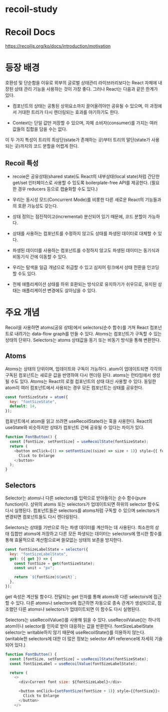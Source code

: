 # recoil-study

# Recoil Docs

https://recoiljs.org/ko/docs/introduction/motivation

# 등장 배경

호환성 및 단순함을 이유로 외부의 글로벌 상태관리 라이브러리보다는 React 자체에 내장된 상태 관리 기능을 사용하는 것이 가장 좋다. 그러나 React는 다음과 같은 한계가 있다.

- 컴포넌트의 상태는 공통된 상위요소까지 끌어올려야만 공유될 수 있으며, 이 과정에서 거대한 트리가 다시 렌더링되는 효과를 야기하기도 한다.

- Context는 단일 값만 저장할 수 있으며, 자체 소비자(consumer)를 가지는 여러 값들의 집합을 담을 수는 없다.

이 두 가지 특성이 트리의 최상단(state가 존재하는 곳)부터 트리의 말단(state가 사용되는 곳)까지의 코드 분할을 어렵게 한다.

## Recoil 특성

- recoie은 공유상태(shared state)도 React의 내부상태(local state)처럼 간단한 get/set 인터페이스로 사용할 수 있도록 boilerplate-free API를 제공한다. (필요한 경우 reducers 등으로 캡슐화할 수도 있다.)

- 우리는 동시성 모드(Concurrent Mode)를 비롯한 다른 새로운 React의 기능들과의 호환 가능성도 갖는다.

- 상태 정의는 점진적이고(incremental) 분산되어 있기 때문에, 코드 분할이 가능하다.

- 상태를 사용하는 컴포넌트를 수정하지 않고도 상태를 파생된 데이터로 대체할 수 있다.

- 파생된 데이터를 사용하는 컴포넌트를 수정하지 않고도 파생된 데이터는 동기식과 비동기식 간에 이동할 수 있다.

- 우리는 탐색을 일급 개념으로 취급할 수 있고 심지어 링크에서 상태 전환을 인코딩할 수도 있다.

- 전체 애플리케이션 상태를 하위 호환되는 방식으로 유지하기가 쉬우므로, 유지된 상태는 애플리케이션 변경에도 살아남을 수 있다.

# 주요 개념

Recoil을 사용하면 atoms(공유 상태)에서 selectors(순수 함수)를 거쳐 React 컴포넌트로 내려가는 data-flow graph를 만들 수 있다. Atoms는 컴포넌트가 구독할 수 있는 상태의 단위다. Selectors는 atoms 상태값을 동기 또는 비동기 방식을 통해 변환한다.

## Atoms

Atoms는 상태의 단위이며, 업데이트와 구독이 가능하다. atom이 업데이트되면 각각의 구독된 컴포넌트는 새로운 값을 반영하여 다시 렌더링 된다. atoms는 런타임에서 생성될 수도 있다. Atoms는 React의 로컬 컴포넌트의 상태 대신 사용할 수 있다. 동일한 atom이 여러 컴포넌트에서 사용되는 경우 모든 컴포넌트는 상태를 공유한다.

```js
const fontSizeState = atom({
  key: "fontSizeState",
  default: 14,
});
```

컴포넌트에서 atom을 읽고 쓰려면 useRecoilState라는 훅을 사용한다. React의 useState와 비슷하지만 상태가 컴포넌트 간에 공유될 수 있다는 차이가 있다.

```js
function FontButton() {
  const [fontSize, setFontSize] = useRecoilState(fontSizeState);
  return (
    <button onClick={() => setFontSize((size) => size + 1)} style={{ fontSize }}>
      Click to Enlarge
    </button>
  );
}
```

## Selectors

Selector는 atoms나 다른 selectors를 입력으로 받아들이는 순수 함수(pure function)다. 상위의 atoms 또는 selectors가 업데이트되면 하위의 selector 함수도 다시 실행된다. 컴포넌트들은 selectors를 atoms처럼 구독할 수 있으며 selectors가 변경되면 컴포넌트들도 다시 렌더링된다.

Selectors는 상태를 기반으로 하는 파생 데이터를 계산하는 데 사용된다. 최소한의 상태 집합만 atoms에 저장하고 다른 모든 파생되는 데이터는 selectors에 명시한 함수를 통해 효율적으로 계산함으로써 쓸모없는 상태의 보존을 방지한다.

```js
const fontSizeLabelState = selector({
  key: "fontSizeLabelState",
  get: ({ get }) => {
    const fontSize = get(fontSizeState);
    const unit = "px";

    return `${fontSize}${unit}`;
  },
});
```

get 속성은 계산될 함수다. 전달되는 get 인자를 통해 atoms와 다른 selectors에 접근할 수 있다. 다른 atoms나 selectors에 접근하면 자동으로 종속 관계가 생성되므로, 참조했던 다른 atoms나 selectors가 업데이트되면 이 함수도 다시 실행된다.

Selectors는 useRecoilValue()를 사용해 읽을 수 있다. useRecoilValue()는 하나의 atom이나 selector를 인자로 받아 대응하는 값을 반환한다. fontSizeLabelState selector는 writable하지 않기 때문에 useRecoilState()를 이용하지 않는다. (writable한 selectors에 대한 더 많은 정보는 selector API reference에 자세히 기술되어 있다.)

```js
function FontButton() {
  const [fontSize, setFontSize] = useRecoilState(fontSizeState);
  const fontSizeLabel = useRecoilValue(fontSizeLabelState);

  return (
    <>
      <div>Current font size: ${fontSizeLabel}</div>

      <button onClick={setFontSize(fontSize + 1)} style={{fontSize}}>
        Click to Enlarge
      </button>
    </>

```
